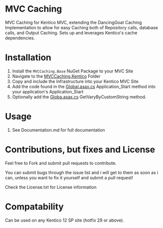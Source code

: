 # MVC Caching
MVC Caching for Kentico MVC, extending the DancingGoat Caching Implementation to allow for easy Caching both of Repository calls, database calls, and Output Caching.  Sets up and leverages Kentico's cache dependencies.

# Installation
1. Install the `MVCCaching.Base` NuGet Package to your MVC Site
1. Navigate to the [MVCCaching.Kentico](https://github.com/KenticoDevTrev/MVCCaching/tree/master/MVCCaching.Kentico) Folder
1. Copy and include the Infrastructure into your Kentico MVC Site
1. Add the code found in the [Global.asax.cs](https://github.com/KenticoDevTrev/MVCCaching/blob/master/MVCCaching.Kentico/Global.asax.cs) Application_Start method into your application's Application_Start
1. Optionally add the [Globa.asax.cs](https://github.com/KenticoDevTrev/MVCCaching/blob/master/MVCCaching.Kentico/Global.asax.cs) GetVaryByCustomString method.

# Usage
1. See Documentation.md for full documentation

# Contributions, but fixes and License
Feel free to Fork and submit pull requests to contribute.

You can submit bugs through the issue list and i will get to them as soon as i can, unless you want to fix it yourself and submit a pull request!

Check the License.txt for License information

# Compatability
Can be used on any Kentico 12 SP site (hotfix 29 or above).

